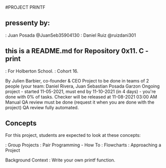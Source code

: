 #PROJECT PRINTF
## pressenty by:

: Juan Posada @JuanSeb35904130
: Daniel Ruiz @ruizdani301

## this is a README.md for Repository 0x11. C - print

: For Holberton School.
: Cohort 16.

   By Julien Barbier, co-founder & CEO
   Project to be done in teams of 2 people (your team: Daniel Rivera, Juan Sebastian Posada Garzon
   Ongoing project - started 11-05-2021, must end by 11-10-2021 (in 4 days) - you're done with 0% of tasks.
	  Checker will be released at 11-08-2021 03:00 AM
	  Manual QA review must be done (request it when you are done with the project)
	  QA review fully automated.

 ## Concepts
  For this project, students are expected to look at these concepts:

:   Group Projects
:   Pair Programming - How To
:   Flowcharts
:   Approaching a Project

 Background Context
:   Write your own printf function.
